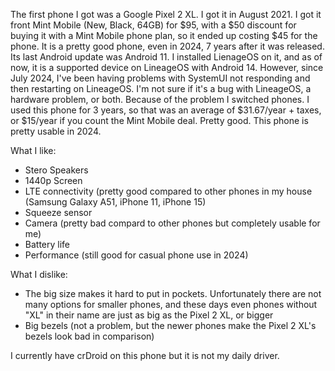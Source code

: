 The first phone I got was a Google Pixel 2 XL. I got it in August 2021. I got it front Mint Mobile (New, Black, 64GB) for $95, with a $50 discount for buying it with a Mint Mobile phone plan, so it ended up costing $45 for the phone. It is a pretty good phone, even in 2024, 7 years after it was released. Its last Android update was Android 11. I installed LienageOS on it, and as of now, it is a supported device on LineageOS with Android 14. However, since July 2024, I've been having problems with SystemUI not responding and then restarting on LineageOS. I'm not sure if it's a bug with LineageOS, a hardware problem, or both. Because of the problem I switched phones. I used this phone for 3 years, so that was an average of $31.67/year + taxes, or $15/year if you count the Mint Mobile deal. Pretty good. This phone is pretty usable in 2024. 

What I like:
- Stero Speakers
- 1440p Screen
- LTE connectivity (pretty good compared to other phones in my house (Samsung Galaxy A51, iPhone 11, iPhone 15)
- Squeeze sensor
- Camera (pretty bad compard to other phones but completely usable for me)
- Battery life
- Performance (still good for casual phone use in 2024)

What I dislike:
- The big size makes it hard to put in pockets. Unfortunately there are not many options for smaller phones, and these days even phones without "XL" in their name are just as big as the Pixel 2 XL, or bigger
- Big bezels (not a problem, but the newer phones make the Pixel 2 XL's bezels look bad in comparison)

I currently have crDroid on this phone but it is not my daily driver.
